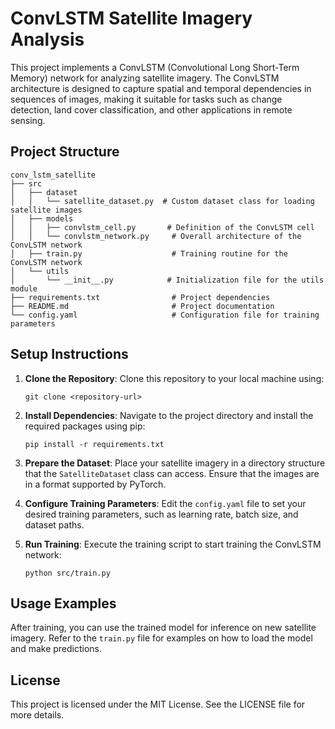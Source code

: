 # ConvLSTM Satellite Imagery Analysis

This project implements a ConvLSTM (Convolutional Long Short-Term Memory) network for analyzing satellite imagery. The ConvLSTM architecture is designed to capture spatial and temporal dependencies in sequences of images, making it suitable for tasks such as change detection, land cover classification, and other applications in remote sensing.

## Project Structure

```
conv_lstm_satellite
├── src
│   ├── dataset
│   │   └── satellite_dataset.py  # Custom dataset class for loading satellite images
│   ├── models
│   │   ├── convlstm_cell.py       # Definition of the ConvLSTM cell
│   │   └── convlstm_network.py     # Overall architecture of the ConvLSTM network
│   ├── train.py                    # Training routine for the ConvLSTM network
│   └── utils
│       └── __init__.py            # Initialization file for the utils module
├── requirements.txt                # Project dependencies
├── README.md                       # Project documentation
└── config.yaml                     # Configuration file for training parameters
```

## Setup Instructions

1. **Clone the Repository**: 
   Clone this repository to your local machine using:
   ```
   git clone <repository-url>
   ```

2. **Install Dependencies**: 
   Navigate to the project directory and install the required packages using pip:
   ```
   pip install -r requirements.txt
   ```

3. **Prepare the Dataset**: 
   Place your satellite imagery in a directory structure that the `SatelliteDataset` class can access. Ensure that the images are in a format supported by PyTorch.

4. **Configure Training Parameters**: 
   Edit the `config.yaml` file to set your desired training parameters, such as learning rate, batch size, and dataset paths.

5. **Run Training**: 
   Execute the training script to start training the ConvLSTM network:
   ```
   python src/train.py
   ```

## Usage Examples

After training, you can use the trained model for inference on new satellite imagery. Refer to the `train.py` file for examples on how to load the model and make predictions.

## License

This project is licensed under the MIT License. See the LICENSE file for more details.